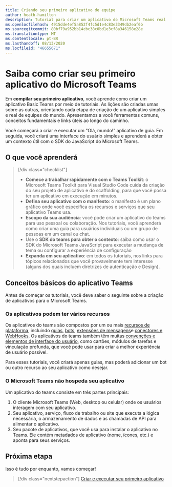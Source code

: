 ```yaml
---
title: Criando seu primeiro aplicativo de equipe
author: heath-hamilton
description: Tutorial para criar um aplicativo do Microsoft Teams real
ms.openlocfilehash: 4915dde4ef5a852f4fc5d1e4c83e3349db2eaf6b
ms.sourcegitcommit: 80bf79a952bb14cbc38c0bd1e3cf8a346158e28e
ms.translationtype: MT
ms.contentlocale: pt-BR
ms.lasthandoff: 08/13/2020
ms.locfileid: "46655671"
---
```

# <a name="learn-how-to-build-your-first-teams-app"></a>Saiba como criar seu primeiro aplicativo do Microsoft Teams

Em **compilar seu primeiro aplicativo**, você aprende como criar um aplicativo Basic Teams por meio de tutoriais. As lições são criadas umas sobre as outras, orientando cada etapa de criação de um aplicativo simples e real de equipes do mundo. Apresentamos a você ferramentas comuns, conceitos fundamentais e links úteis ao longo do caminho.

Você começará a criar e executar um "Olá, mundo!" aplicativo de guia. Em seguida, você criará uma interface do usuário simples e aprenderá a obter um contexto útil com o SDK do JavaScript do Microsoft Teams.

## <a name="what-youll-learn"></a>O que você aprenderá

> [!div class="checklist"]
  >
  > - **Comece a trabalhar rapidamente com o Teams Toolkit**: o Microsoft Teams Toolkit para Visual Studio Code cuida da criação do seu projeto de aplicativo e do scaffolding, para que você possa ter um aplicativo em execução em minutos.
  > - **Defina seu aplicativo com o manifesto**: o manifesto é um plano gráfico onde você especifica os recursos e serviços que seu aplicativo Teams usa.
  > - **Escopo da sua audiência**: você pode criar um aplicativo do teams para uso pessoal ou colaboração. Nos tutoriais, você aprenderá como criar uma guia para usuários individuais ou um grupo de pessoas em um canal ou chat.
  > - Use o **SDK do teams para obter o contexto**: saiba como usar o SDK do Microsoft Teams JavaScript para executar a mudança de tema ou configurar a experiência de configuração  
  > - **Expanda em seu aplicativo**: em todos os tutoriais, nos links para tópicos relacionados que você provavelmente tem interesse (alguns dos quais incluem diretrizes de autenticação e Design).

## <a name="teams-app-fundamentals"></a>Conceitos básicos do aplicativo Teams

Antes de começar os tutoriais, você deve saber o seguinte sobre a criação de aplicativos para o Microsoft Teams.

### <a name="apps-can-have-multiple-capabilities"></a>Os aplicativos podem ter vários recursos

Os aplicativos do teams são compostos por um ou mais [recursos de plataforma](../capabilities-overview.md), incluindo [guias](../doc-links/what-are-tabs.md), [bots](../doc-links/what-are-bots.md ), [extensões de mensagens](../doc-links/what-are-messaging-extensions.md)e [conectores e WebHooks](../doc-links/what-are-webhooks-and-connectors.md). Os aplicativos do teams também têm muitas [convenções e elementos de interface do usuário](../doc-links/teams-ui-conventions.md), como cartões, módulos de tarefas e vinculação profunda, que você pode usar para criar a melhor experiência de usuário possível.

Para esses tutoriais, você criará apenas guias, mas poderá adicionar um bot ou outro recurso ao seu aplicativo como desejar.

### <a name="teams-doesnt-host-your-app"></a>O Microsoft Teams não hospeda seu aplicativo  

Um aplicativo do teams consiste em três partes principais:

1. O cliente Microsoft Teams (Web, desktop ou celular) onde os usuários interagem com seu aplicativo.
1. Seu aplicativo, serviço, fluxo de trabalho ou site que executa a lógica necessária, o armazenamento de dados e as chamadas de API para alimentar o aplicativo.
1. Seu pacote de aplicativos, que você usa para instalar o aplicativo no Teams. Ele contém metadados de aplicativo (nome, ícones, etc.) e aponta para seus serviços.

## <a name="next-step"></a>Próxima etapa

Isso é tudo por enquanto, vamos começar!

> [!div class="nextstepaction"]
> [Criar e executar seu primeiro aplicativo](build-and-run-with-toolkit.md)
